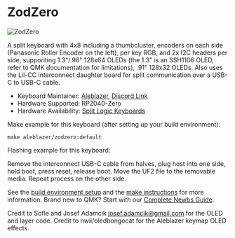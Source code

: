 # ZodZero

![ZodZero](https://imgur.com/a/4Wyke4m)

A split keyboard with 4x8 including a thumbcluster, encoders on each side (Panasonic Roller Encoder on the left), per key RGB, and 2x I2C headers per side, supporiting 1.3"/.96" 128x64 OLEDs (the 1.3" is an SSH1106 OLED, refer to QMK documentation for limitations), .91" 128x32 OLEDs. Also uses the Lil-CC interconnect daughter board for split communication over a USB-C to USB-C cable.

* Keyboard Maintainer: [Aleblazer](https://github.com/Aleblazer/), [Discord Link](https://discord.gg/BCSbXwskVt)
* Hardware Supported: RP2040-Zero
* Hardware Availability: [Split Logic Keyboards](https://splitlogic.xyz/)

Make example for this keyboard (after setting up your build environment):

    make aleblazer/zodzero:default

Flashing example for this keyboard:

Remove the interconnect USB-C cable from halves, plug host into one side, hold boot, press reset, release boot. Move the UF2 file to the removable media. Repeat process on the other side.

See the [build environment setup](https://docs.qmk.fm/#/getting_started_build_tools) and the [make instructions](https://docs.qmk.fm/#/getting_started_make_guide) for more information. Brand new to QMK? Start with our [Complete Newbs Guide](https://docs.qmk.fm/#/newbs).

Credit to Sofle and Josef Adamcik <josef.adamcik@gmail.com> for the OLED and layer code. Credit to nwii/oledbongocat for the Aleblazer keymap OLED effects.